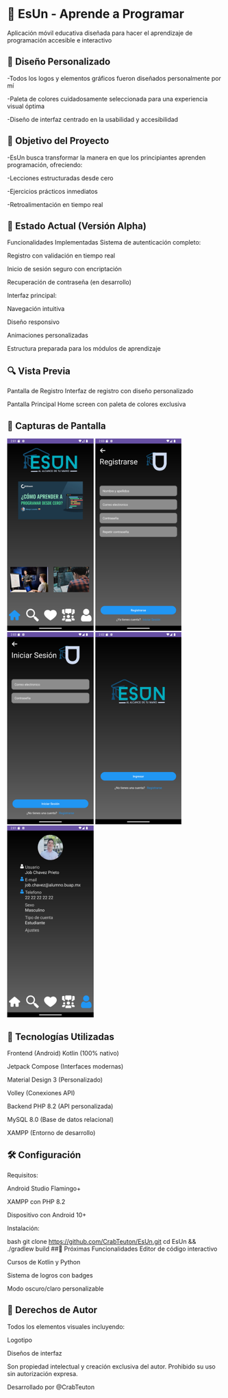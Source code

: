# 📱 EsUn - Aprende a Programar
Aplicación móvil educativa diseñada para hacer el aprendizaje de programación accesible e interactivo

## 🎨 Diseño Personalizado

-Todos los logos y elementos gráficos fueron diseñados personalmente por mí

-Paleta de colores cuidadosamente seleccionada para una experiencia visual óptima

-Diseño de interfaz centrado en la usabilidad y accesibilidad

## 🎯 Objetivo del Proyecto
-EsUn busca transformar la manera en que los principiantes aprenden programación, ofreciendo:

-Lecciones estructuradas desde cero

-Ejercicios prácticos inmediatos

-Retroalimentación en tiempo real

## 🚀 Estado Actual (Versión Alpha)
Funcionalidades Implementadas
Sistema de autenticación completo:

Registro con validación en tiempo real

Inicio de sesión seguro con encriptación

Recuperación de contraseña (en desarrollo)

Interfaz principal:

Navegación intuitiva

Diseño responsivo

Animaciones personalizadas

Estructura preparada para los módulos de aprendizaje

## 🔍 Vista Previa
Pantalla de Registro
Interfaz de registro con diseño personalizado

Pantalla Principal
Home screen con paleta de colores exclusiva

## 📸 Capturas de Pantalla

<img src="https://github.com/CrabTeuton/EsUn/blob/main/screenshots/Home.png" width="40%" />

<img src="https://github.com/CrabTeuton/EsUn/blob/main/screenshots/Register.png" width="40%" />

<img src="https://github.com/CrabTeuton/EsUn/blob/main/screenshots/Login.png" width="40%" />

<img src="https://github.com/CrabTeuton/EsUn/blob/main/screenshots/Main.png" width="40%" />

<img src="https://github.com/CrabTeuton/EsUn/blob/main/screenshots/User.png" width="40%" />



## 🔧 Tecnologías Utilizadas
Frontend (Android)
Kotlin (100% nativo)

Jetpack Compose (Interfaces modernas)

Material Design 3 (Personalizado)

Volley (Conexiones API)

Backend
PHP 8.2 (API personalizada)

MySQL 8.0 (Base de datos relacional)

XAMPP (Entorno de desarrollo)

## 🛠️ Configuración
Requisitos:

Android Studio Flamingo+

XAMPP con PHP 8.2

Dispositivo con Android 10+

Instalación:

bash
git clone https://github.com/CrabTeuton/EsUn.git
cd EsUn && ./gradlew build
##🌟 Próximas Funcionalidades
Editor de código interactivo

Cursos de Kotlin y Python

Sistema de logros con badges

Modo oscuro/claro personalizable

## 📜 Derechos de Autor
Todos los elementos visuales incluyendo:

Logotipo

Diseños de interfaz

Son propiedad intelectual y creación exclusiva del autor. Prohibido su uso sin autorización expresa.

Desarrollado por @CrabTeuton
